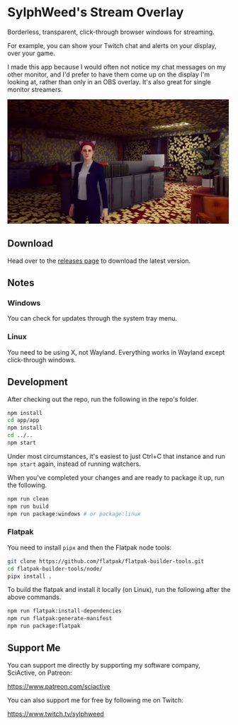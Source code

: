 # SylphWeed's Stream Overlay

Borderless, transparent, click-through browser windows for streaming.

For example, you can show your Twitch chat and alerts on your display, over your game.

I made this app because I would often not notice my chat messages on my other monitor, and I'd prefer to have them come up on the display I'm looking at, rather than only in an OBS overlay. It's also great for single monitor streamers.

<img src="app/app/static/stream-overlay-clip.webp" />

## Download

Head over to the [releases page](https://github.com/hperrin/stream-overlay/releases) to download the latest version.

## Notes

### Windows

You can check for updates through the system tray menu.

### Linux

You need to be using X, not Wayland. Everything works in Wayland except click-through windows.

## Development

After checking out the repo, run the following in the repo's folder.

```sh
npm install
cd app/app
npm install
cd ../..
npm start
```

Under most circumstances, it's easiest to just Ctrl+C that instance and run `npm start` again, instead of running watchers.

When you've completed your changes and are ready to package it up, run the following.

```sh
npm run clean
npm run build
npm run package:windows # or package:linux
```

### Flatpak

You need to install `pipx` and then the Flatpak node tools:

```sh
git clone https://github.com/flatpak/flatpak-builder-tools.git
cd flatpak-builder-tools/node/
pipx install .
```

To build the flatpak and install it locally (on Linux), run the following after the above commands.

```sh
npm run flatpak:install-dependencies
npm run flatpak:generate-manifest
npm run package:flatpak
```

## Support Me

You can support me directly by supporting my software company, SciActive, on Patreon:

https://www.patreon.com/sciactive

You can also support me for free by following me on Twitch:

https://www.twitch.tv/sylphweed
